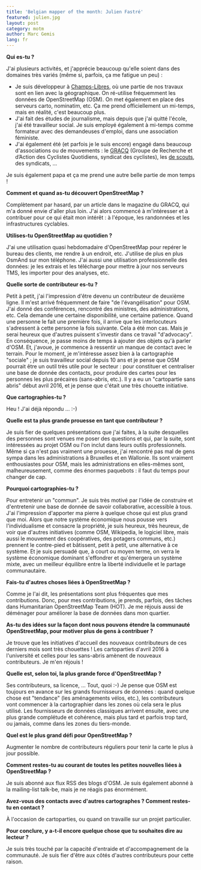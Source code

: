 ```yaml
---
title: 'Belgian mapper of the month: Julien Fastré'
featured: julien.jpg
layout: post
category: motm
author: Marc Gemis
lang: fr
---
```


**Qui es-tu ?**

J'ai plusieurs activités, et j'apprécie beaucoup qu'elle soient dans des domaines très variés (même si, parfois, ça me fatigue un peu) :
* Je suis développeur à <a href="http://www.champs-libres.coop/" rel="nofollow">Champs-Libres</a>, où une partie de nos travaux sont en lien avec la géographique. On ré-utilise fréquemment les données de OpenStreetMap (OSM). On met également en place des serveurs carto, nominatim, etc. Ça me prend officiellement un mi-temps, mais en réalité, c'est beaucoup plus.
* J'ai fait des études de journalisme, mais depuis que j'ai quitté l'école, j'ai été travailleur social. Je suis employé également à mi-temps comme formateur avec des demandeuses d'emploi, dans une association féministe.
* J'ai également été (et parfois je le suis encore) engagé dans beaucoup d'associations ou de mouvements : le <a href="http://www.gracq.org" rel="nofollow">GRACQ</a> (Groupe de Recherche et d’Action des Cyclistes Quotidiens, syndicat des cyclistes), les <a href="http://lesscouts.be" rel="nofollow">de scouts</a>, des syndicats, ... 

Je suis également papa et ça me prend une autre belle partie de mon temps !

**Comment et quand as-tu découvert OpenStreetMap ?**

Complètement par hasard, par un article dans le magazine du GRACQ, qui m'a donné envie d'aller plus loin. J'ai alors commencé à m'intéresser et à contribuer pour ce qui était mon intérêt : à l'époque, les randonnées et les infrastructures cyclables.

**Utilises-tu OpenStreetMap au quotidien ?**

J'ai une utilisation quasi hebdomadaire d'OpenStreetMap pour repérer le bureau des clients, me rendre à un endroit, etc. J'utilise de plus en plus OsmAnd sur mon téléphone. J'ai aussi une utilisation professionnelle des données: je les extrais et les télécharge pour mettre à jour nos serveurs TMS, les importer pour des analyses, etc.

**Quelle sorte de contributeur es-tu ?**

Petit à petit, j'ai l'impression d'être devenu un contributeur de deuxième ligne. Il m'est arrivé fréquemment de faire "de l'évangélisation" pour OSM. J'ai donné des conférences, rencontré des ministres, des administrations, etc. Cela demande une certaine disponibilité, une certaine patience. Quand une personne le fait une première fois, il arrive que les interlocuteurs s'adressent à cette personne la fois suivante. Cela a été mon cas. Mais je serai heureux que d'autres puissent s'investir dans ce travail "d'advocacy". En conséquence, je passe moins de temps à ajouter des objets qu'à parler d'OSM. Et, j'avoue, je commence à ressentir un manque de contact avec le terrain.
Pour le moment, je m'intéresse assez bien à la cartographie "sociale" ; je suis travailleur social depuis 10 ans et je pense que OSM pourrait être un outil très utile pour le secteur : pour constituer et centraliser une base de donnée des contacts, pour produire des cartes pour les personnes les plus précaires (sans-abris, etc.).
Il y a eu un "cartopartie sans abris" début avril 2016, et je pense que c'était une très chouette initiative.

**Que cartographies-tu ?**

Heu ! J'ai déjà répondu ... :-)

**Quelle est ta plus grande prouesse en tant que contributeur ?**

Je suis fier de quelques présentations que j'ai faites, à la suite desquelles des personnes sont venues me poser des questions et qui, par la suite, sont intéressées au projet OSM ou l'on inclut dans leurs outils professionnels.
Même si ça n'est pas vraiment une prouesse, j'ai rencontré pas mal de gens sympa dans les administrations à Bruxelles et en Wallonie. Ils sont vraiment enthousiastes pour OSM, mais les administrations en elles-mêmes sont, malheureusement, comme des énormes paquebots : il faut du temps pour changer de cap.

**Pourquoi cartographies-tu ?**

Pour entretenir un "commun". Je suis très motivé par l'idée de construire et d'entretenir une base de donnée de savoir collaborative, accessible à tous. J'ai l'impression d'apporter ma pierre à quelque chose qui est plus grand que moi.
Alors que notre système économique nous pousse vers l'individualisme et consacre la propriété, je suis heureux, très heureux, de voir que d'autres initiatives (comme OSM, Wikipedia, le logiciel libre, mais aussi le mouvement des coopératives, des potagers communs, etc.) prennent le contre-pied et bâtissent, petit à petit, une alternative à ce système.
Et je suis persuadé que, à court ou moyen terme, on verra le système économique dominant s'effondrer et qu'émergera un système mixte, avec un meilleur équilibre entre la liberté individuelle et le partage communautaire.

**Fais-tu d'autres choses liées à OpenStreetMap ?**

Comme je l'ai dit, les présentations sont plus fréquentes que mes contributions. Donc, pour mes contributions, je prends, parfois, des tâches dans Humanitarian OpenStreetMap Team (HOT). Je me réjouis aussi de déménager pour améliorer la base de données dans mon quartier.

**As-tu des idées sur la façon dont nous pouvons étendre la communauté OpenStreetMap, pour motiver plus de gens à contribuer ?**

Je trouve que les initiatives d'accueil des nouveaux contributeurs de ces derniers mois sont très chouettes !
Les cartoparties d'avril 2016 à l'université et celles pour les sans-abris amènent de nouveaux contributeurs. Je m'en réjouis !

**Quelle est, selon toi, la plus grande force d'OpenStreetMap ?**

Ses contributeurs, sa licence, ... Tout, quoi :-)
Je pense que OSM est toujours en avance sur les grands fournisseurs de données : quand quelque chose est "tendance" (les aménagements vélos, etc.), les contributeurs vont commencer à la cartographier dans les zones où cela sera le plus utilisé. Les fournisseurs de données classiques arrivent ensuite, avec une plus grande complétude et cohérence, mais plus tard et parfois trop tard, ou jamais, comme dans les zones du tiers-monde.

**Quel est le plus grand défi pour OpenStreetMap ?**

Augmenter le nombre de contributeurs réguliers pour tenir la carte le plus à jour possible.

**Comment restes-tu au courant de toutes les petites nouvelles liées à OpenStreetMap ?**

Je suis abonné aux flux RSS des blogs d'OSM. Je suis également abonné à la mailing-list talk-be, mais je ne réagis pas énormément.

**Avez-vous des contacts avec d'autres cartographes ? Comment restes-tu en contact ?**

À l'occasion de cartoparties, ou quand on travaille sur un projet particulier.

**Pour conclure, y a-t-il encore quelque chose que tu souhaites dire au lecteur ?**

Je suis très touché par la capacité d'entraide et d'accompagnement de la communauté. Je suis fier d'être aux côtés d'autres contributeurs pour cette raison.
